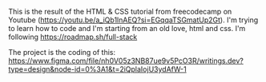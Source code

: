 This is the result of the HTML & CSS tutorial from freecodecamp on Youtube (https://youtu.be/a_iQb1lnAEQ?si=EGqqaTSGmatUp2Gt).
I'm trying to learn how to code and I'm starting from an old love, html and css. I'm following https://roadmap.sh/full-stack

The project is the coding of this: https://www.figma.com/file/nh0V05z3NB87ue9v5PcO3R/writings.dev?type=design&node-id=0%3A1&t=2iQplaIojU3ydAfW-1
